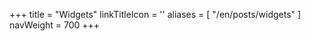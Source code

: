 +++
title = "Widgets"
linkTitleIcon = '<i class="fas fa-cubes fa-fw" style="color: blue;"></i>'
aliases = [
  "/en/posts/widgets"
]
navWeight = 700
+++
